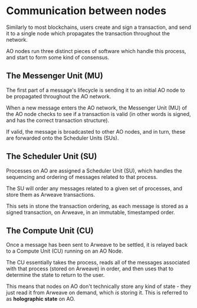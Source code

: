 # Communication between nodes 

Similarly to most blockchains, users create and sign a transaction, and send it
to a single node which propagates the transaction throughout the network.

AO nodes run three distinct pieces of software which handle this process, and
start to form some kind of consensus.

## The Messenger Unit (MU)

The first part of a message's lifecycle is sending it to an initial AO node to
be propagated throughout the AO network. 

When a new message enters the AO network, the Messenger Unit (MU) of the AO node
checks to see if a transaction is valid (in other words is signed, and has the
correct transaction structure).

If valid, the message is broadcasted to other AO nodes, and in turn, these are forwarded onto
the Scheduler Units (SUs).

## The Scheduler Unit (SU)

Processes on AO are assigned a Scheduler Unit (SU), which handles the sequencing
and ordering of messages related to that process. 

The SU will order any messages related to a given set of processes, and store
them as Arweave transactions. 

This sets in stone the transaction ordering, as each message is stored as a
signed transaction, on Arweave, in an immutable, timestamped order.

## The Compute Unit (CU)

Once a message has been sent to Arweave to be settled, it is relayed back to a
Compute Unit (CU) running on an AO Node.

The CU essentially takes the process, reads all of the messages associated with
that process (stored on Arweave) in order, and then uses that to determine the
state to return to the user. 

This means that nodes on AO don't technically store any kind of state - they
just read it from Arweave on demand, which *is* storing it. This is referred to
as **holographic state** on AO. 

